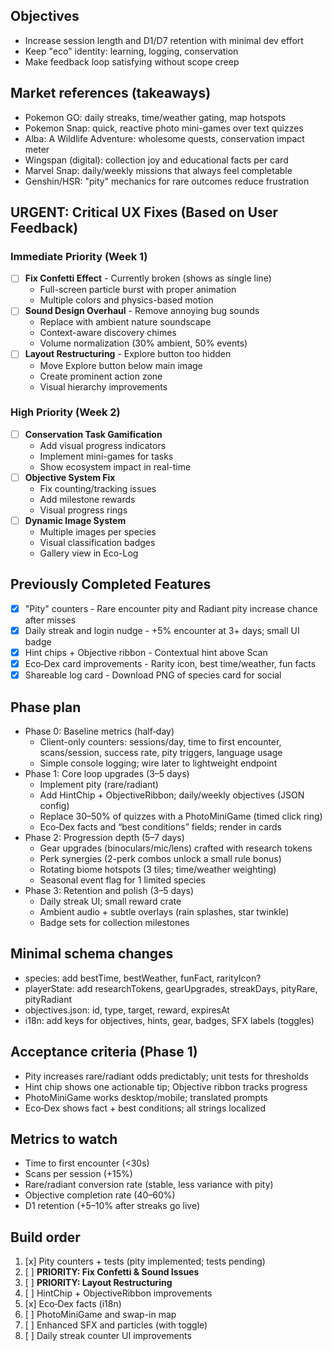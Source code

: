 ## Objectives
- Increase session length and D1/D7 retention with minimal dev effort
- Keep "eco" identity: learning, logging, conservation
- Make feedback loop satisfying without scope creep

## Market references (takeaways)
- Pokemon GO: daily streaks, time/weather gating, map hotspots
- Pokemon Snap: quick, reactive photo mini-games over text quizzes
- Alba: A Wildlife Adventure: wholesome quests, conservation impact meter
- Wingspan (digital): collection joy and educational facts per card
- Marvel Snap: daily/weekly missions that always feel completable
- Genshin/HSR: "pity" mechanics for rare outcomes reduce frustration

## URGENT: Critical UX Fixes (Based on User Feedback)
### Immediate Priority (Week 1)
- [ ] **Fix Confetti Effect** - Currently broken (shows as single line)
  - Full-screen particle burst with proper animation
  - Multiple colors and physics-based motion
- [ ] **Sound Design Overhaul** - Remove annoying bug sounds
  - Replace with ambient nature soundscape
  - Context-aware discovery chimes
  - Volume normalization (30% ambient, 50% events)
- [ ] **Layout Restructuring** - Explore button too hidden
  - Move Explore button below main image
  - Create prominent action zone
  - Visual hierarchy improvements

### High Priority (Week 2)
- [ ] **Conservation Task Gamification**
  - Add visual progress indicators
  - Implement mini-games for tasks
  - Show ecosystem impact in real-time
- [ ] **Objective System Fix**
  - Fix counting/tracking issues
  - Add milestone rewards
  - Visual progress rings
- [ ] **Dynamic Image System**
  - Multiple images per species
  - Visual classification badges
  - Gallery view in Eco-Log

## Previously Completed Features
- [x] "Pity" counters - Rare encounter pity and Radiant pity increase chance after misses
- [x] Daily streak and login nudge - +5% encounter at 3+ days; small UI badge
- [x] Hint chips + Objective ribbon - Contextual hint above Scan
- [x] Eco‑Dex card improvements - Rarity icon, best time/weather, fun facts
- [x] Shareable log card - Download PNG of species card for social

## Phase plan
- Phase 0: Baseline metrics (half‑day)
  - Client-only counters: sessions/day, time to first encounter, scans/session, success rate, pity triggers, language usage
  - Simple console logging; wire later to lightweight endpoint
- Phase 1: Core loop upgrades (3–5 days)
  - Implement pity (rare/radiant)
  - Add HintChip + ObjectiveRibbon; daily/weekly objectives (JSON config)
  - Replace 30–50% of quizzes with a PhotoMiniGame (timed click ring)
  - Eco‑Dex facts and “best conditions” fields; render in cards
- Phase 2: Progression depth (5–7 days)
  - Gear upgrades (binoculars/mic/lens) crafted with research tokens
  - Perk synergies (2-perk combos unlock a small rule bonus)
  - Rotating biome hotspots (3 tiles; time/weather weighting)
  - Seasonal event flag for 1 limited species
- Phase 3: Retention and polish (3–5 days)
  - Daily streak UI; small reward crate
  - Ambient audio + subtle overlays (rain splashes, star twinkle)
  - Badge sets for collection milestones

## Minimal schema changes
- species: add bestTime, bestWeather, funFact, rarityIcon?
- playerState: add researchTokens, gearUpgrades, streakDays, pityRare, pityRadiant
- objectives.json: id, type, target, reward, expiresAt
- i18n: add keys for objectives, hints, gear, badges, SFX labels (toggles)

## Acceptance criteria (Phase 1)
- Pity increases rare/radiant odds predictably; unit tests for thresholds
- Hint chip shows one actionable tip; Objective ribbon tracks progress
- PhotoMiniGame works desktop/mobile; translated prompts
- Eco‑Dex shows fact + best conditions; all strings localized

## Metrics to watch
- Time to first encounter (<30s)
- Scans per session (+15%)
- Rare/radiant conversion rate (stable, less variance with pity)
- Objective completion rate (40–60%)
- D1 retention (+5–10% after streaks go live)

## Build order
1. [x] Pity counters + tests (pity implemented; tests pending)
2. [ ] **PRIORITY: Fix Confetti & Sound Issues**
3. [ ] **PRIORITY: Layout Restructuring**
4. [ ] HintChip + ObjectiveRibbon improvements
5. [x] Eco‑Dex facts (i18n)
6. [ ] PhotoMiniGame and swap-in map
7. [ ] Enhanced SFX and particles (with toggle)
8. [ ] Daily streak counter UI improvements

